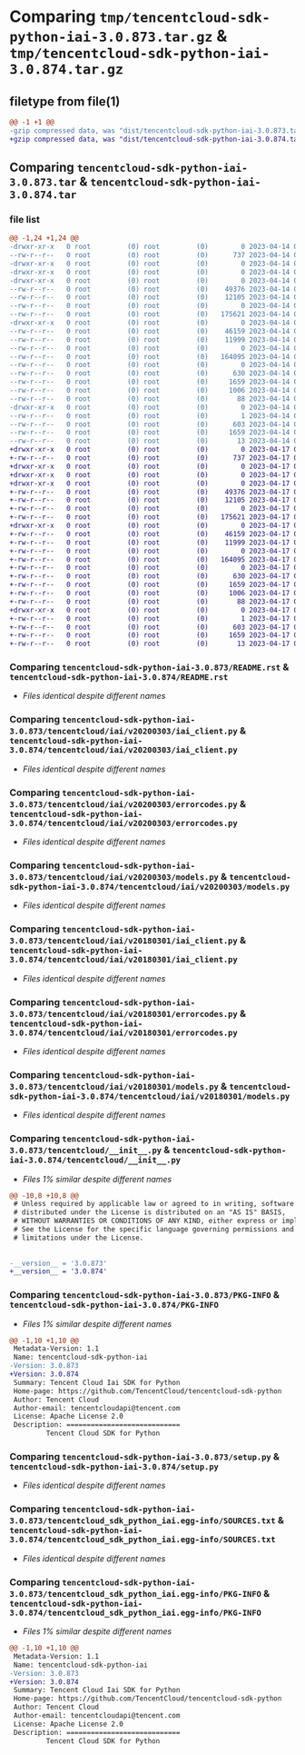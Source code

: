 # Comparing `tmp/tencentcloud-sdk-python-iai-3.0.873.tar.gz` & `tmp/tencentcloud-sdk-python-iai-3.0.874.tar.gz`

## filetype from file(1)

```diff
@@ -1 +1 @@
-gzip compressed data, was "dist/tencentcloud-sdk-python-iai-3.0.873.tar", last modified: Fri Apr 14 00:38:50 2023, max compression
+gzip compressed data, was "dist/tencentcloud-sdk-python-iai-3.0.874.tar", last modified: Mon Apr 17 00:31:34 2023, max compression
```

## Comparing `tencentcloud-sdk-python-iai-3.0.873.tar` & `tencentcloud-sdk-python-iai-3.0.874.tar`

### file list

```diff
@@ -1,24 +1,24 @@
-drwxr-xr-x   0 root         (0) root         (0)        0 2023-04-14 00:38:50.000000 tencentcloud-sdk-python-iai-3.0.873/
--rw-r--r--   0 root         (0) root         (0)      737 2023-04-14 00:38:50.000000 tencentcloud-sdk-python-iai-3.0.873/README.rst
-drwxr-xr-x   0 root         (0) root         (0)        0 2023-04-14 00:38:50.000000 tencentcloud-sdk-python-iai-3.0.873/tencentcloud/
-drwxr-xr-x   0 root         (0) root         (0)        0 2023-04-14 00:38:50.000000 tencentcloud-sdk-python-iai-3.0.873/tencentcloud/iai/
-drwxr-xr-x   0 root         (0) root         (0)        0 2023-04-14 00:38:50.000000 tencentcloud-sdk-python-iai-3.0.873/tencentcloud/iai/v20200303/
--rw-r--r--   0 root         (0) root         (0)    49376 2023-04-14 00:38:50.000000 tencentcloud-sdk-python-iai-3.0.873/tencentcloud/iai/v20200303/iai_client.py
--rw-r--r--   0 root         (0) root         (0)    12105 2023-04-14 00:38:50.000000 tencentcloud-sdk-python-iai-3.0.873/tencentcloud/iai/v20200303/errorcodes.py
--rw-r--r--   0 root         (0) root         (0)        0 2023-04-14 00:38:50.000000 tencentcloud-sdk-python-iai-3.0.873/tencentcloud/iai/v20200303/__init__.py
--rw-r--r--   0 root         (0) root         (0)   175621 2023-04-14 00:38:50.000000 tencentcloud-sdk-python-iai-3.0.873/tencentcloud/iai/v20200303/models.py
-drwxr-xr-x   0 root         (0) root         (0)        0 2023-04-14 00:38:50.000000 tencentcloud-sdk-python-iai-3.0.873/tencentcloud/iai/v20180301/
--rw-r--r--   0 root         (0) root         (0)    46159 2023-04-14 00:38:50.000000 tencentcloud-sdk-python-iai-3.0.873/tencentcloud/iai/v20180301/iai_client.py
--rw-r--r--   0 root         (0) root         (0)    11999 2023-04-14 00:38:50.000000 tencentcloud-sdk-python-iai-3.0.873/tencentcloud/iai/v20180301/errorcodes.py
--rw-r--r--   0 root         (0) root         (0)        0 2023-04-14 00:38:50.000000 tencentcloud-sdk-python-iai-3.0.873/tencentcloud/iai/v20180301/__init__.py
--rw-r--r--   0 root         (0) root         (0)   164095 2023-04-14 00:38:50.000000 tencentcloud-sdk-python-iai-3.0.873/tencentcloud/iai/v20180301/models.py
--rw-r--r--   0 root         (0) root         (0)        0 2023-04-14 00:38:50.000000 tencentcloud-sdk-python-iai-3.0.873/tencentcloud/iai/__init__.py
--rw-r--r--   0 root         (0) root         (0)      630 2023-04-14 00:38:50.000000 tencentcloud-sdk-python-iai-3.0.873/tencentcloud/__init__.py
--rw-r--r--   0 root         (0) root         (0)     1659 2023-04-14 00:38:50.000000 tencentcloud-sdk-python-iai-3.0.873/PKG-INFO
--rw-r--r--   0 root         (0) root         (0)     1006 2023-04-14 00:38:50.000000 tencentcloud-sdk-python-iai-3.0.873/setup.py
--rw-r--r--   0 root         (0) root         (0)       88 2023-04-14 00:38:50.000000 tencentcloud-sdk-python-iai-3.0.873/setup.cfg
-drwxr-xr-x   0 root         (0) root         (0)        0 2023-04-14 00:38:50.000000 tencentcloud-sdk-python-iai-3.0.873/tencentcloud_sdk_python_iai.egg-info/
--rw-r--r--   0 root         (0) root         (0)        1 2023-04-14 00:38:50.000000 tencentcloud-sdk-python-iai-3.0.873/tencentcloud_sdk_python_iai.egg-info/dependency_links.txt
--rw-r--r--   0 root         (0) root         (0)      603 2023-04-14 00:38:50.000000 tencentcloud-sdk-python-iai-3.0.873/tencentcloud_sdk_python_iai.egg-info/SOURCES.txt
--rw-r--r--   0 root         (0) root         (0)     1659 2023-04-14 00:38:50.000000 tencentcloud-sdk-python-iai-3.0.873/tencentcloud_sdk_python_iai.egg-info/PKG-INFO
--rw-r--r--   0 root         (0) root         (0)       13 2023-04-14 00:38:50.000000 tencentcloud-sdk-python-iai-3.0.873/tencentcloud_sdk_python_iai.egg-info/top_level.txt
+drwxr-xr-x   0 root         (0) root         (0)        0 2023-04-17 00:31:34.000000 tencentcloud-sdk-python-iai-3.0.874/
+-rw-r--r--   0 root         (0) root         (0)      737 2023-04-17 00:31:34.000000 tencentcloud-sdk-python-iai-3.0.874/README.rst
+drwxr-xr-x   0 root         (0) root         (0)        0 2023-04-17 00:31:34.000000 tencentcloud-sdk-python-iai-3.0.874/tencentcloud/
+drwxr-xr-x   0 root         (0) root         (0)        0 2023-04-17 00:31:34.000000 tencentcloud-sdk-python-iai-3.0.874/tencentcloud/iai/
+drwxr-xr-x   0 root         (0) root         (0)        0 2023-04-17 00:31:34.000000 tencentcloud-sdk-python-iai-3.0.874/tencentcloud/iai/v20200303/
+-rw-r--r--   0 root         (0) root         (0)    49376 2023-04-17 00:31:34.000000 tencentcloud-sdk-python-iai-3.0.874/tencentcloud/iai/v20200303/iai_client.py
+-rw-r--r--   0 root         (0) root         (0)    12105 2023-04-17 00:31:34.000000 tencentcloud-sdk-python-iai-3.0.874/tencentcloud/iai/v20200303/errorcodes.py
+-rw-r--r--   0 root         (0) root         (0)        0 2023-04-17 00:31:34.000000 tencentcloud-sdk-python-iai-3.0.874/tencentcloud/iai/v20200303/__init__.py
+-rw-r--r--   0 root         (0) root         (0)   175621 2023-04-17 00:31:34.000000 tencentcloud-sdk-python-iai-3.0.874/tencentcloud/iai/v20200303/models.py
+drwxr-xr-x   0 root         (0) root         (0)        0 2023-04-17 00:31:34.000000 tencentcloud-sdk-python-iai-3.0.874/tencentcloud/iai/v20180301/
+-rw-r--r--   0 root         (0) root         (0)    46159 2023-04-17 00:31:34.000000 tencentcloud-sdk-python-iai-3.0.874/tencentcloud/iai/v20180301/iai_client.py
+-rw-r--r--   0 root         (0) root         (0)    11999 2023-04-17 00:31:34.000000 tencentcloud-sdk-python-iai-3.0.874/tencentcloud/iai/v20180301/errorcodes.py
+-rw-r--r--   0 root         (0) root         (0)        0 2023-04-17 00:31:34.000000 tencentcloud-sdk-python-iai-3.0.874/tencentcloud/iai/v20180301/__init__.py
+-rw-r--r--   0 root         (0) root         (0)   164095 2023-04-17 00:31:34.000000 tencentcloud-sdk-python-iai-3.0.874/tencentcloud/iai/v20180301/models.py
+-rw-r--r--   0 root         (0) root         (0)        0 2023-04-17 00:31:34.000000 tencentcloud-sdk-python-iai-3.0.874/tencentcloud/iai/__init__.py
+-rw-r--r--   0 root         (0) root         (0)      630 2023-04-17 00:31:34.000000 tencentcloud-sdk-python-iai-3.0.874/tencentcloud/__init__.py
+-rw-r--r--   0 root         (0) root         (0)     1659 2023-04-17 00:31:34.000000 tencentcloud-sdk-python-iai-3.0.874/PKG-INFO
+-rw-r--r--   0 root         (0) root         (0)     1006 2023-04-17 00:31:34.000000 tencentcloud-sdk-python-iai-3.0.874/setup.py
+-rw-r--r--   0 root         (0) root         (0)       88 2023-04-17 00:31:34.000000 tencentcloud-sdk-python-iai-3.0.874/setup.cfg
+drwxr-xr-x   0 root         (0) root         (0)        0 2023-04-17 00:31:34.000000 tencentcloud-sdk-python-iai-3.0.874/tencentcloud_sdk_python_iai.egg-info/
+-rw-r--r--   0 root         (0) root         (0)        1 2023-04-17 00:31:34.000000 tencentcloud-sdk-python-iai-3.0.874/tencentcloud_sdk_python_iai.egg-info/dependency_links.txt
+-rw-r--r--   0 root         (0) root         (0)      603 2023-04-17 00:31:34.000000 tencentcloud-sdk-python-iai-3.0.874/tencentcloud_sdk_python_iai.egg-info/SOURCES.txt
+-rw-r--r--   0 root         (0) root         (0)     1659 2023-04-17 00:31:34.000000 tencentcloud-sdk-python-iai-3.0.874/tencentcloud_sdk_python_iai.egg-info/PKG-INFO
+-rw-r--r--   0 root         (0) root         (0)       13 2023-04-17 00:31:34.000000 tencentcloud-sdk-python-iai-3.0.874/tencentcloud_sdk_python_iai.egg-info/top_level.txt
```

### Comparing `tencentcloud-sdk-python-iai-3.0.873/README.rst` & `tencentcloud-sdk-python-iai-3.0.874/README.rst`

 * *Files identical despite different names*

### Comparing `tencentcloud-sdk-python-iai-3.0.873/tencentcloud/iai/v20200303/iai_client.py` & `tencentcloud-sdk-python-iai-3.0.874/tencentcloud/iai/v20200303/iai_client.py`

 * *Files identical despite different names*

### Comparing `tencentcloud-sdk-python-iai-3.0.873/tencentcloud/iai/v20200303/errorcodes.py` & `tencentcloud-sdk-python-iai-3.0.874/tencentcloud/iai/v20200303/errorcodes.py`

 * *Files identical despite different names*

### Comparing `tencentcloud-sdk-python-iai-3.0.873/tencentcloud/iai/v20200303/models.py` & `tencentcloud-sdk-python-iai-3.0.874/tencentcloud/iai/v20200303/models.py`

 * *Files identical despite different names*

### Comparing `tencentcloud-sdk-python-iai-3.0.873/tencentcloud/iai/v20180301/iai_client.py` & `tencentcloud-sdk-python-iai-3.0.874/tencentcloud/iai/v20180301/iai_client.py`

 * *Files identical despite different names*

### Comparing `tencentcloud-sdk-python-iai-3.0.873/tencentcloud/iai/v20180301/errorcodes.py` & `tencentcloud-sdk-python-iai-3.0.874/tencentcloud/iai/v20180301/errorcodes.py`

 * *Files identical despite different names*

### Comparing `tencentcloud-sdk-python-iai-3.0.873/tencentcloud/iai/v20180301/models.py` & `tencentcloud-sdk-python-iai-3.0.874/tencentcloud/iai/v20180301/models.py`

 * *Files identical despite different names*

### Comparing `tencentcloud-sdk-python-iai-3.0.873/tencentcloud/__init__.py` & `tencentcloud-sdk-python-iai-3.0.874/tencentcloud/__init__.py`

 * *Files 1% similar despite different names*

```diff
@@ -10,8 +10,8 @@
 # Unless required by applicable law or agreed to in writing, software
 # distributed under the License is distributed on an "AS IS" BASIS,
 # WITHOUT WARRANTIES OR CONDITIONS OF ANY KIND, either express or implied.
 # See the License for the specific language governing permissions and
 # limitations under the License.
 
 
-__version__ = '3.0.873'
+__version__ = '3.0.874'
```

### Comparing `tencentcloud-sdk-python-iai-3.0.873/PKG-INFO` & `tencentcloud-sdk-python-iai-3.0.874/PKG-INFO`

 * *Files 1% similar despite different names*

```diff
@@ -1,10 +1,10 @@
 Metadata-Version: 1.1
 Name: tencentcloud-sdk-python-iai
-Version: 3.0.873
+Version: 3.0.874
 Summary: Tencent Cloud Iai SDK for Python
 Home-page: https://github.com/TencentCloud/tencentcloud-sdk-python
 Author: Tencent Cloud
 Author-email: tencentcloudapi@tencent.com
 License: Apache License 2.0
 Description: ============================
         Tencent Cloud SDK for Python
```

### Comparing `tencentcloud-sdk-python-iai-3.0.873/setup.py` & `tencentcloud-sdk-python-iai-3.0.874/setup.py`

 * *Files identical despite different names*

### Comparing `tencentcloud-sdk-python-iai-3.0.873/tencentcloud_sdk_python_iai.egg-info/SOURCES.txt` & `tencentcloud-sdk-python-iai-3.0.874/tencentcloud_sdk_python_iai.egg-info/SOURCES.txt`

 * *Files identical despite different names*

### Comparing `tencentcloud-sdk-python-iai-3.0.873/tencentcloud_sdk_python_iai.egg-info/PKG-INFO` & `tencentcloud-sdk-python-iai-3.0.874/tencentcloud_sdk_python_iai.egg-info/PKG-INFO`

 * *Files 1% similar despite different names*

```diff
@@ -1,10 +1,10 @@
 Metadata-Version: 1.1
 Name: tencentcloud-sdk-python-iai
-Version: 3.0.873
+Version: 3.0.874
 Summary: Tencent Cloud Iai SDK for Python
 Home-page: https://github.com/TencentCloud/tencentcloud-sdk-python
 Author: Tencent Cloud
 Author-email: tencentcloudapi@tencent.com
 License: Apache License 2.0
 Description: ============================
         Tencent Cloud SDK for Python
```

